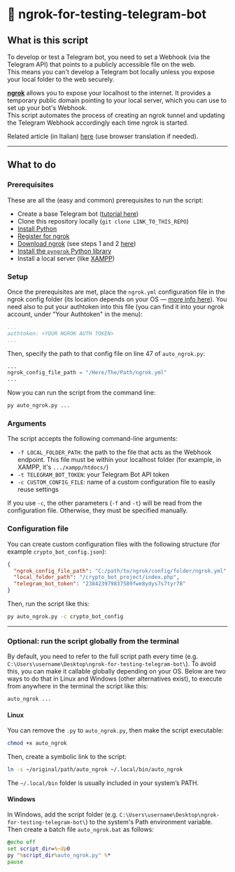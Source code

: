 # 🤖 ngrok-for-testing-telegram-bot

## What is this script
To develop or test a Telegram bot, you need to set a Webhook (via the Telegram API) that points to a publicly accessible file on the web.  
This means you can't develop a Telegram bot locally unless you expose your local folder to the web securely.

[**ngrok**](https://ngrok.com/) allows you to expose your localhost to the internet. It provides a temporary public domain pointing to your local server, which you can use to set up your bot's Webhook.  
This script automates the process of creating an ngrok tunnel and updating the Telegram Webhook accordingly each time ngrok is started.

Related article (in Italian) [here](https://giuseppetrivi.github.io/posts/testare-bot-telegram-in-locale-con-ngrok/) (use browser translation if needed).

---
## What to do

### Prerequisites
These are all the (easy and common) prerequisites to run the script:

- Create a base Telegram bot ([tutorial here](https://core.telegram.org/bots/tutorial))
- Clone this repository locally (`git clone LINK_TO_THIS_REPO`)
- [Install Python](https://www.python.org/downloads/)
- [Register for ngrok](https://dashboard.ngrok.com/signup)
- [Download ngrok](https://ngrok.com/download) (see steps 1 and 2 [here](https://ngrok.com/docs/getting-started/))
- [Install the `pyngrok` Python library](https://pypi.org/project/pyngrok/)
- Install a local server (like [XAMPP](https://www.apachefriends.org/it/index.html))

### Setup
Once the prerequisites are met, place the `ngrok.yml` configuration file in the ngrok config folder (its location depends on your OS — [more info here](https://ngrok.com/docs/agent/config/)). You need also to put your authtoken into this file (you can find it into your ngrok account, under "Your Authtoken" in the menu):

```yml
...
authtoken: <YOUR NGROK AUTH TOKEN>
...
```

Then, specify the path to that config file on line 47 of `auto_ngrok.py`:
```py
...
ngrok_config_file_path = "/Here/The/Path/ngrok.yml"
...
```

Now you can run the script from the command line:
```sh
py auto_ngrok.py ...
```

### Arguments
The script accepts the following command-line arguments:
- `-f LOCAL_FOLDER_PATH`: the path to the file that acts as the Webhook endpoint. This file must be within your localhost folder (for example, in XAMPP, it's `.../xampp/htdocs/`)
- `-t TELEGRAM_BOT_TOKEN`: your Telegram Bot API token
- `-c CUSTOM_CONFIG_FILE`: name of a custom configuration file to easily reuse settings

If you use `-c`, the other parameters (`-f` and `-t`) will be read from the configuration file. Otherwise, they must be specified manually.

### Configuration file
You can create custom configuration files with the following structure (for example `crypto_bot_config.json`):
```json
{
  "ngrok_config_file_path": "C:/path/to/ngrok/config/folder/ngrok.yml",
  "local_folder_path": "/crypto_bot_project/index.php",
  "telegram_bot_token": "238423979837589fwe8ydys7s7tyr78"
}
```
Then, run the script like this:
```sh
py auto_ngrok.py -c crypto_bot_config
```

---
### Optional: run the script globally from the terminal
By default, you need to refer to the full script path every time (e.g. `C:\Users\username\Desktop\ngrok-for-testing-telegram-bot\`).
To avoid this, you can make it callable globally depending on your OS. Below are two ways to do that in Linux and Windows (other alternatives exist), to execute from anywhere in the terminal the script like this:
```sh
auto_ngrok ...
```

#### Linux
You can remove the `.py` to `auto_ngrok.py`, then make the script executable:
```sh
chmod +x auto_ngrok
```
Then, create a symbolic link to the script:
```sh
ln -s ~/original/path/auto_ngrok ~/.local/bin/auto_ngrok
```
The `~/.local/bin` folder is usually included in your system’s PATH.


#### Windows
In Windows, add the script folder (e.g. `C:\Users\username\Desktop\ngrok-for-testing-telegram-bot\`) to the system's Path environment variable.
Then create a batch file `auto_ngrok.bat` as follows:
```bat
@echo off
set script_dir=%~dp0
py "%script_dir%auto_ngrok.py" %*
pause
```
